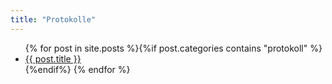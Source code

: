 ```yaml
---
title: "Protokolle"
---
```

<ul>
{% for post in site.posts %}{%if post.categories contains "protokoll" %} 
  <li>
    <a href="{{ post.url }}">{{ post.title }}</a>
  </li>
{%endif%}
{% endfor %}
</ul>

